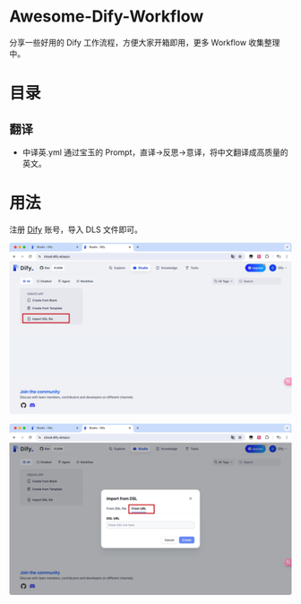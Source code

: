 # Awesome-Dify-Workflow
分享一些好用的 Dify 工作流程，方便大家开箱即用，更多 Workflow 收集整理中。

# 目录

## 翻译
- 中译英.yml 通过宝玉的 Prompt，直译->反思->意译，将中文翻译成高质量的英文。


# 用法
注册 [Dify](https://cloud.dify.ai/) 账号，导入 DLS 文件即可。

![snap](./snapshots/Xnip2024-07-16_12-45-29.jpg)

![snap](./snapshots/Xnip2024-07-16_12-45-37.jpg)






